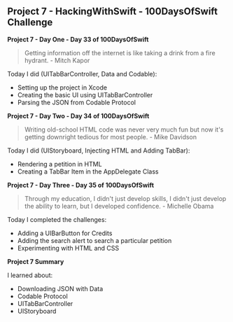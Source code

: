 ## Project 7 - HackingWithSwift - 100DaysOfSwift Challenge

**Project 7 - Day One - Day 33 of 100DaysOfSwift**

> Getting information off the internet is like taking a drink from a fire hydrant. - Mitch Kapor

Today I did (UITabBarController, Data and Codable):

- Setting up the project in Xcode
- Creating the basic UI using UITabBarController
- Parsing the JSON from Codable Protocol

**Project 7 - Day Two - Day 34 of 100DaysOfSwift**

> Writing old-school HTML code was never very much fun but now it's getting downright tedious for most people. - Mike Davidson

Today I did (UIStoryboard, Injecting HTML and Adding TabBar):

- Rendering a petition in HTML
- Creating a TabBar Item in the AppDelegate Class

**Project 7 - Day Three - Day 35 of 100DaysOfSwift**

> Through my education, I didn't just develop skills, I didn't just develop the ability to learn, but I developed confidence. - Michelle Obama

Today I completed the challenges:

- Adding a UIBarButton for Credits
- Adding the search alert to search a particular petition
- Experimenting with HTML and CSS 

**Project 7 Summary**

I learned about:

- Downloading JSON with Data
- Codable Protocol
- UITabBarController
- UIStoryboard
